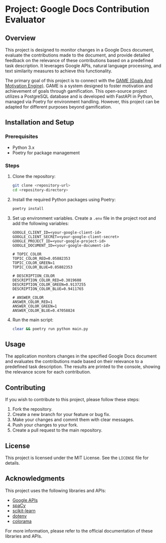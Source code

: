 # Project: Google Docs Contribution Evaluator

## Overview

This project is designed to monitor changes in a Google Docs document, evaluate the contributions made to the document, and provide detailed feedback on the relevance of these contributions based on a predefined task description. It leverages Google APIs, natural language processing, and text similarity measures to achieve this functionality.

The primary goal of this project is to connect with the [GAME (Goals And Motivation Engine)](https://github.com/fvergaracl/GAME). GAME is a system designed to foster motivation and achievement of goals through gamification. This open-source project utilizes a PostgreSQL database and is developed with FastAPI in Python, managed via Poetry for environment handling. However, this project can be adapted for different purposes beyond gamification.

## Installation and Setup

### Prerequisites

- Python 3.x
- Poetry for package management

### Steps

1. Clone the repository:

   ```bash
   git clone <repository-url>
   cd <repository-directory>
   ```

2. Install the required Python packages using Poetry:

   ```bash
   poetry install
   ```

3. Set up environment variables. Create a `.env` file in the project root and add the following variables:

   ```env
   GOOGLE_CLIENT_ID=<your-google-client-id>
   GOOGLE_CLIENT_SECRET=<your-google-client-secret>
   GOOGLE_PROJECT_ID=<your-google-project-id>
   GOOGLE_DOCUMENT_ID=<your-google-document-id>

   # TOPIC_COLOR
   TOPIC_COLOR_RED=0.05882353
   TOPIC_COLOR_GREEN=1
   TOPIC_COLOR_BLUE=0.05882353

   # DESCRIPTION_COLOR
   DESCRIPTION_COLOR_RED=0.3019608
   DESCRIPTION_COLOR_GREEN=0.9137255
   DESCRIPTION_COLOR_BLUE=0.9411765

   # ANSWER_COLOR
   ANSWER_COLOR_RED=1
   ANSWER_COLOR_GREEN=1
   ANSWER_COLOR_BLUE=0.47058824
   ```

4. Run the main script:
   ```bash
   clear && poetry run python main.py
   ```

## Usage

The application monitors changes in the specified Google Docs document and evaluates the contributions made based on their relevance to a predefined task description. The results are printed to the console, showing the relevance score for each contribution.

## Contributing

If you wish to contribute to this project, please follow these steps:

1. Fork the repository.
2. Create a new branch for your feature or bug fix.
3. Make your changes and commit them with clear messages.
4. Push your changes to your fork.
5. Create a pull request to the main repository.

## License

This project is licensed under the MIT License. See the `LICENSE` file for details.

## Acknowledgments

This project uses the following libraries and APIs:

- [Google APIs](https://developers.google.com/docs/api)
- [spaCy](https://spacy.io/)
- [scikit-learn](https://scikit-learn.org/)
- [dotenv](https://github.com/theskumar/python-dotenv)
- [colorama](https://pypi.org/project/colorama/)

For more information, please refer to the official documentation of these libraries and APIs.
